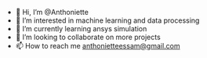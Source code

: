 - 👋 Hi, I’m @Anthoniette
- 👀 I’m interested in machine learning and data processing
- 🌱 I’m currently learning ansys simulation
- 💞️ I’m looking to collaborate on more projects
- 📫 How to reach me anthonietteessam@gmail.com

<!---
Anthoniette/Anthoniette is a ✨ special ✨ repository because its `README.md` (this file) appears on your GitHub profile.
You can click the Preview link to take a look at your changes.
--->

